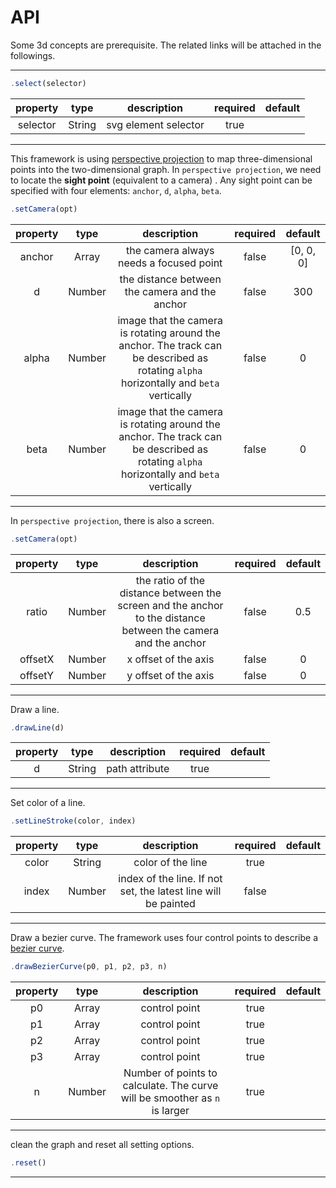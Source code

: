 # API

Some 3d concepts are prerequisite. The related links will be attached in the followings.

---
```javascript
.select(selector)
```
property|type|description|required|default
:-:| :-: | :-: |:-: | :-: 
selector|String|svg element selector|true||


---

This framework is using [perspective projection](https://en.wikipedia.org/wiki/3D_projection) to map three-dimensional points into the two-dimensional graph. In `perspective projection`, we need to locate the **sight point** (equivalent to a camera) . Any sight point can be specified with four elements: `anchor`, `d`, `alpha`, `beta`. 

```javascript
.setCamera(opt)
```

property|type|description|required|default
:-:| :-: | :-: |:-: | :-: 
anchor|Array|the camera always needs a focused point|false|[0, 0, 0]
d| Number| the distance between the camera and the anchor| false| 300
alpha| Number| image that the camera is rotating around the anchor. The track can be described as rotating `alpha` horizontally and `beta` vertically| false| 0
beta| Number| image that the camera is rotating around the anchor. The track can be described as rotating `alpha` horizontally and `beta` vertically| false| 0

---

In `perspective projection`, there is also a screen. 

```javascript
.setCamera(opt)
```

property|type|description|required|default
:-:| :-: | :-: |:-: | :-: 
ratio|Number|the ratio of the distance between the screen and the anchor to the distance between the camera and the anchor| false| 0.5
offsetX| Number| x offset of the axis| false| 0 
offsetY| Number| y offset of the axis| false| 0 

---

Draw a line.

```javascript
.drawLine(d)
```
property|type|description|required|default
:-:| :-: | :-: |:-: | :-: 
d|String|path attribute|true||


---

Set color of a line.

```javascript
.setLineStroke(color, index)
```
property|type|description|required|default
:-:| :-: | :-: |:-: | :-: 
color|String|color of the line|true||
index|Number|index of the line. If not set, the latest line will be painted|false||

---

Draw a bezier curve. The framework uses four control points to describe a [bezier curve](https://en.wikipedia.org/wiki/B%C3%A9zier_curve).

```javascript
.drawBezierCurve(p0, p1, p2, p3, n)
```
property|type|description|required|default
:-:| :-: | :-: |:-: | :-:
p0| Array| control point| true| | 
p1| Array| control point| true| | 
p2| Array| control point| true| | 
p3| Array| control point| true| | 
n| Number| Number of points to calculate. The curve will be smoother as `n` is larger| true| | 


---

clean the graph and reset all setting options. 

```javascript
.reset()
```

---
